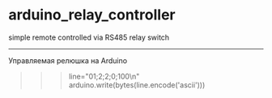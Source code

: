 # arduino_relay_controller
simple remote controlled via RS485 relay switch

-------------------
Управляемая релюшка на Arduino

>>> line="01;2;2;0;100\n"
>>> arduino.write(bytes(line.encode('ascii')))

